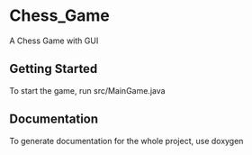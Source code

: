 # Chess_Game
A Chess Game with GUI
## Getting Started
To start the game, run src/MainGame.java
## Documentation
To generate documentation for the whole project, use doxygen
